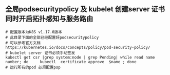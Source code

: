 ##   全局podsecuritypolicy 及 kubelet 创建server 证书 同时开启拓扑感知与服务路由
```
# 配置版本为K8S v1.17.0版本
# 此目录下面的全部已经配置好podsecuritypolicy 
# 可以参考官方文档
https://kubernetes.io/docs/concepts/policy/pod-security-policy/
# kubelet server 证书必须手动签发
kubectl get csr |grep system:node | grep Pending| while read name number; do     kubectl  certificate approve  $name ; done 
# 运行所有的pod 必须配置psp
```